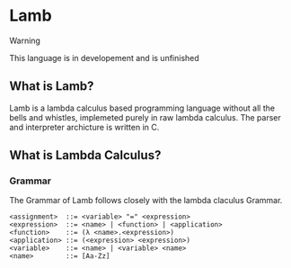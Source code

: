 # Lamb

> [!WARNING]
> This language is in developement and is unfinished

## What is Lamb?
Lamb is a lambda calculus based programming language without all the bells and whistles, implemeted purely in raw lambda calculus.
The parser and interpreter archicture is written in C. 

## What is Lambda Calculus?

### Grammar 
The Grammar of Lamb follows closely with the lambda claculus Grammar.

```bnf
<assignment>  ::= <variable> "=" <expression> 
<expression>  ::= <name> | <function> | <application>
<function>    ::= (λ <name>.<expression>)
<application> ::= (<expression> <expression>)
<variable>    ::= <name> | <variable> <name>
<name>        ::= [Aa-Zz]
```

